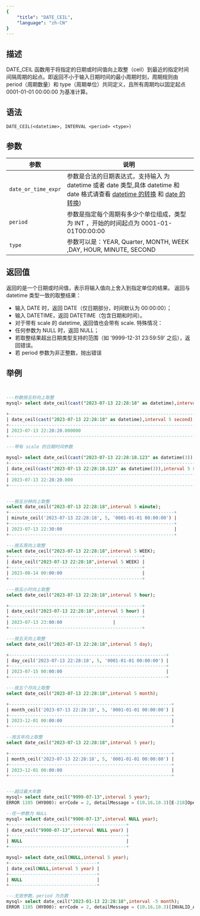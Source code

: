 ```yaml
---
{
    "title": "DATE_CEIL",
    "language": "zh-CN"
}
---
```


## 描述

DATE_CEIL 函数用于将指定的日期或时间值向上取整（ceil）到最近的指定时间间隔周期的起点。即返回不小于输入日期时间的最小周期时刻，周期规则由 period（周期数量）和 type（周期单位）共同定义，且所有周期均以固定起点 0001-01-01 00:00:00 为基准计算。


## 语法

`DATE_CEIL(<datetime>, INTERVAL <period> <type>)`

## 参数

| 参数 | 说明 |
| -- | -- |
| `date_or_time_expr` | 参数是合法的日期表达式，支持输入 为 datetime 或者 date 类型,具体 datetime 和 date 格式请查看 [datetime 的转换](../../../../../current/sql-manual/basic-element/sql-data-types/conversion/datetime-conversion) 和 [date 的转换](../../../../../current/sql-manual/basic-element/sql-data-types/conversion/date-conversion))|
| `period` | 参数是指定每个周期有多少个单位组成，类型为 INT ，开始的时间起点为 0001-01-01T00:00:00 |
| `type` | 参数可以是：YEAR, Quarter, MONTH, WEEK ,DAY, HOUR, MINUTE, SECOND|

## 返回值

返回的是一个日期或时间值，表示将输入值向上舍入到指定单位的结果。
返回与 datetime 类型一致的取整结果：
- 输入 DATE 时，返回 DATE（仅日期部分，时间默认为 00:00:00）；
- 输入 DATETIME，返回 DATETIME（包含日期和时间）。
- 对于带有 scale 的 datetime, 返回值也会带有 scale.
特殊情况：
- 任何参数为 NULL 时，返回 NULL；
- 若取整结果超出日期类型支持的范围（如 '9999-12-31 23:59:59' 之后），返回错误。
- 若 period 参数为非正整数，抛出错误

## 举例

```sql


---秒数按五秒向上取整
mysql> select date_ceil(cast("2023-07-13 22:28:18" as datetime),interval 5 second);

+------------------------------------------------------------------------+
| date_ceil(cast("2023-07-13 22:28:18" as datetime),interval 5 second) |
+------------------------------------------------------------------------+
| 2023-07-13 22:28:20.000000                                             |
+------------------------------------------------------------------------+

---带有 scale 的日期时间参数

mysql> select date_ceil(cast("2023-07-13 22:28:18.123" as datetime(3)),interval 5 second);
+-----------------------------------------------------------------------------+
| date_ceil(cast("2023-07-13 22:28:18.123" as datetime(3)),interval 5 second) |
+-----------------------------------------------------------------------------+
| 2023-07-13 22:28:20.000                                                     |
+-----------------------------------------------------------------------------+


---按五分钟向上取整
select date_ceil("2023-07-13 22:28:18",interval 5 minute);
+--------------------------------------------------------------+
| minute_ceil('2023-07-13 22:28:18', 5, '0001-01-01 00:00:00') |
+--------------------------------------------------------------+
| 2023-07-13 22:30:00                                          |
+--------------------------------------------------------------+

---按五周向上取整
select date_ceil("2023-07-13 22:28:18",interval 5 WEEK);
+--------------------------------------------------+
| date_ceil("2023-07-13 22:28:18",interval 5 WEEK) |
+--------------------------------------------------+
| 2023-08-14 00:00:00                              |
+--------------------------------------------------+

---按五小时向上取整
select date_ceil("2023-07-13 22:28:18",interval 5 hour);

+--------------------------------------------------+
| date_ceil("2023-07-13 22:28:18",interval 5 hour) |
+--------------------------------------------------+
| 2023-07-13 23:00:00                   |
+--------------------------------------------------+

---按五天向上取整
select date_ceil("2023-07-13 22:28:18",interval 5 day);

+-----------------------------------------------------------+
| day_ceil('2023-07-13 22:28:18', 5, '0001-01-01 00:00:00') |
+-----------------------------------------------------------+
| 2023-07-15 00:00:00                                       |
+-----------------------------------------------------------+

---按五个月向上取整
select date_ceil("2023-07-13 22:28:18",interval 5 month);

+-------------------------------------------------------------+
| month_ceil('2023-07-13 22:28:18', 5, '0001-01-01 00:00:00') |
+-------------------------------------------------------------+
| 2023-12-01 00:00:00                                         |
+-------------------------------------------------------------+

--按五年向上取整
select date_ceil("2023-07-13 22:28:18",interval 5 year);

+-------------------------------------------------------------+
| month_ceil('2023-07-13 22:28:18', 5, '0001-01-01 00:00:00') |
+-------------------------------------------------------------+
| 2023-12-01 00:00:00                                         |
+-------------------------------------------------------------+


---超过最大年数
mysql> select date_ceil("9999-07-13",interval 5 year);
ERROR 1105 (HY000): errCode = 2, detailMessage = (10.16.10.3)[E-218]Operation year_ceil of 9999-07-13 00:00:00, 5 out of range

--任一参数为 NULL
mysql> select date_ceil("9900-07-13",interval NULL year);
+--------------------------------------------+
| date_ceil("9900-07-13",interval NULL year) |
+--------------------------------------------+
| NULL                                       |
+--------------------------------------------+

mysql> select date_ceil(NULL,interval 5 year);
+---------------------------------+
| date_ceil(NULL,interval 5 year) |
+---------------------------------+
| NULL                            |
+---------------------------------+

---无效参数，period 为负数
mysql> select date_ceil("2023-01-13 22:28:18",interval -5 month);
ERROR 1105 (HY000): errCode = 2, detailMessage = (10.16.10.3)[INVALID_ARGUMENT]Operation month_ceil of 2023-01-13 22:28:18, -5 input wrong parameters, period can`t be negative or zero

```

